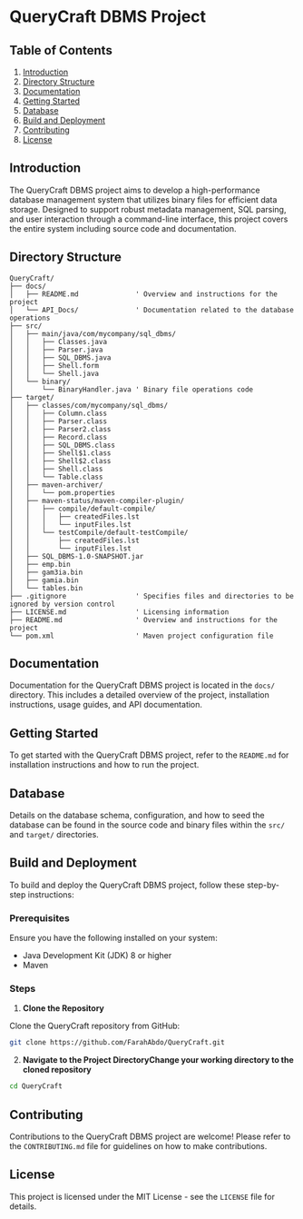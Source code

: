 # QueryCraft DBMS Project

## Table of Contents

1. [Introduction](#introduction)
2. [Directory Structure](#directory-structure)
3. [Documentation](#documentation)
4. [Getting Started](#getting-started)
5. [Database](#database)
6. [Build and Deployment](#build-and-deployment)
7. [Contributing](#contributing)
8. [License](#license)

## Introduction

The QueryCraft DBMS project aims to develop a high-performance database management system that utilizes binary files for efficient data storage. Designed to support robust metadata management, SQL parsing, and user interaction through a command-line interface, this project covers the entire system including source code and documentation.

## Directory Structure

```vbnet
QueryCraft/
├── docs/
│   ├── README.md              ' Overview and instructions for the project
│   └── API_Docs/              ' Documentation related to the database operations
├── src/
│   ├── main/java/com/mycompany/sql_dbms/
│   │   ├── Classes.java
│   │   ├── Parser.java
│   │   ├── SQL_DBMS.java
│   │   ├── Shell.form
│   │   └── Shell.java
│   └── binary/
│       └── BinaryHandler.java ' Binary file operations code
├── target/
│   ├── classes/com/mycompany/sql_dbms/
│   │   ├── Column.class
│   │   ├── Parser.class
│   │   ├── Parser2.class
│   │   ├── Record.class
│   │   ├── SQL_DBMS.class
│   │   ├── Shell$1.class
│   │   ├── Shell$2.class
│   │   ├── Shell.class
│   │   └── Table.class
│   ├── maven-archiver/
│   │   └── pom.properties
│   ├── maven-status/maven-compiler-plugin/
│   │   ├── compile/default-compile/
│   │   │   ├── createdFiles.lst
│   │   │   └── inputFiles.lst
│   │   └── testCompile/default-testCompile/
│   │       ├── createdFiles.lst
│   │       └── inputFiles.lst
│   ├── SQL_DBMS-1.0-SNAPSHOT.jar
│   ├── emp.bin
│   ├── gam3ia.bin
│   ├── gamia.bin
│   └── tables.bin
├── .gitignore                 ' Specifies files and directories to be ignored by version control
├── LICENSE.md                 ' Licensing information
├── README.md                  ' Overview and instructions for the project
└── pom.xml                    ' Maven project configuration file
``` 

## Documentation

Documentation for the QueryCraft DBMS project is located in the `docs/` directory. This includes a detailed overview of the project, installation instructions, usage guides, and API documentation.

## Getting Started

To get started with the QueryCraft DBMS project, refer to the `README.md` for installation instructions and how to run the project.

## Database

Details on the database schema, configuration, and how to seed the database can be found in the source code and binary files within the `src/` and `target/` directories.

## Build and Deployment

To build and deploy the QueryCraft DBMS project, follow these step-by-step instructions:

### Prerequisites

Ensure you have the following installed on your system:
- Java Development Kit (JDK) 8 or higher
- Maven

### Steps

1. **Clone the Repository**

Clone the QueryCraft repository from GitHub:
```bash
git clone https://github.com/FarahAbdo/QueryCraft.git
```
2. **Navigate to the Project DirectoryChange your working directory to the cloned repository**
```bash
cd QueryCraft
```

## Contributing

Contributions to the QueryCraft DBMS project are welcome! Please refer to the `CONTRIBUTING.md` file for guidelines on how to make contributions.

## License

This project is licensed under the MIT License - see the `LICENSE` file for details.

